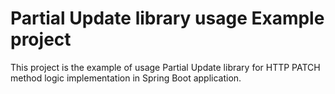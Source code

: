 # Partial Update library usage Example project

This project is the example of usage Partial Update library for HTTP PATCH
method logic implementation in Spring Boot application.